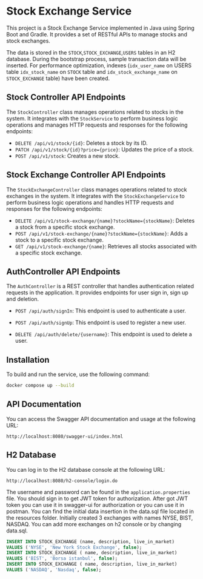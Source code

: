 # Stock Exchange Service

This project is a Stock Exchange Service implemented in Java using Spring Boot and Gradle. It provides a set of RESTful APIs to manage stocks and stock exchanges.

The data is stored in the `STOCK`,`STOCK_EXCHANGE`,`USERS` tables in an H2 database. During the bootstrap process, sample transaction data will be inserted.
For performance optimization, indexes (`idx_user_name` on USERS table `idx_stock_name` on `STOCK` table and `idx_stock_exchange_name` on `STOCK_EXCHANGE` table) have been created.

## Stock Controller API Endpoints

The `StockController` class manages operations related to stocks in the system. It integrates with the `StockService` to perform business logic operations and manages HTTP requests and responses for the following endpoints:

- `DELETE /api/v1/stock/{id}`: Deletes a stock by its ID.
- `PATCH /api/v1/stock/{id}?price={price}`: Updates the price of a stock.
- `POST /api/v1/stock`: Creates a new stock.

## Stock Exchange Controller API Endpoints

The `StockExchangeController` class manages operations related to stock exchanges in the system. It integrates with the `StockExchangeService` to perform business logic operations and handles HTTP requests and responses for the following endpoints:

- `DELETE /api/v1/stock-exchange/{name}?stockName={stockName}`: Deletes a stock from a specific stock exchange.
- `POST /api/v1/stock-exchange/{name}?stockName={stockName}`: Adds a stock to a specific stock exchange.
- `GET /api/v1/stock-exchange/{name}`: Retrieves all stocks associated with a specific stock exchange.


## AuthController API Endpoints

The `AuthController` is a REST controller that handles authentication related requests in the application. It provides endpoints for user sign in, sign up and deletion.

- `POST /api/auth/signIn`:
This endpoint is used to authenticate a user.

- `POST /api/auth/signUp`:
This endpoint is used to register a new user.

- `DELETE /api/auth/delete/{username}`:
This endpoint is used to delete a user.


## Installation

To build and run the service, use the following command:

```bash
docker compose up --build
```

## API Documentation

You can access the Swagger API documentation and usage at the following URL:

```
http://localhost:8080/swagger-ui/index.html
```

## H2 Database

You can log in to the H2 database console at the following URL:

```
http://localhost:8080/h2-console/login.do
```

The username and password can be found in the `application.properties` file.
You should sign in to get JWT token for authorization. After got JWT token you can use it in swagger-ui for authorization or you can use it in postman.
You can find the initial data insertion in the data.sql file located in the resources folder.
Initially created 3 exchanges with names NYSE, BIST, NASDAQ.
You can add more exchanges on h2 console or by changing data.sql.

```sql
INSERT INTO STOCK_EXCHANGE (name, description, live_in_market)
VALUES ('NYSE', 'New York Stock Exchange', false);
INSERT INTO STOCK_EXCHANGE ( name, description, live_in_market)
VALUES ('BIST', 'Borsa istanbul', false);
INSERT INTO STOCK_EXCHANGE ( name, description, live_in_market)
VALUES ('NASDAQ', 'Nasdaq', false);